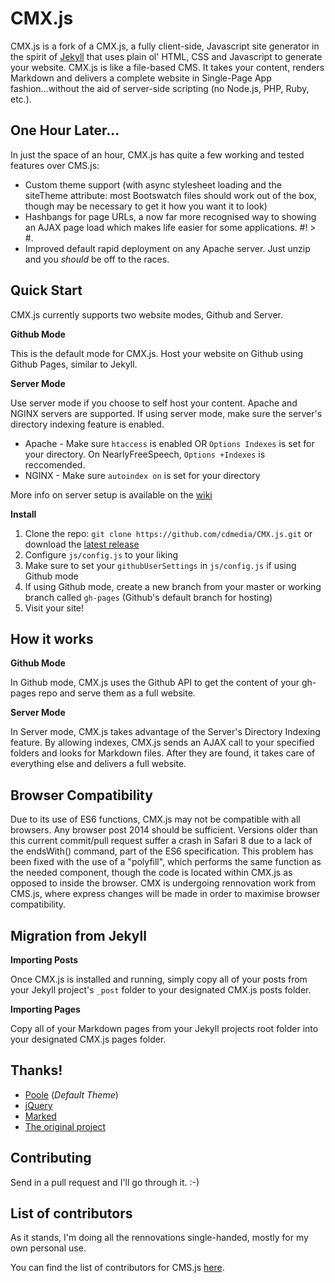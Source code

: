 # CMX.js

CMX.js is a fork of a CMX.js, a fully client-side, Javascript site generator in the spirit of [Jekyll](https://github.com/jekyll/jekyll)
that uses plain ol' HTML, CSS and Javascript to generate your website. CMX.js is like a file-based CMS.
It takes your content, renders Markdown and delivers a complete website in Single-Page
App fashion...without the aid of server-side scripting (no Node.js, PHP, Ruby, etc.).

## One Hour Later...

In just the space of an hour, CMX.js has quite a few working and tested features over CMS.js:

* Custom theme support (with async stylesheet loading and the siteTheme attribute: most Bootswatch files should work out of the box, though may be necessary to get it how you want it to look)
* Hashbangs for page URLs, a now far more recognised way to showing an AJAX page load which makes life easier for some applications. #! > #.
* Improved default rapid deployment on any Apache server. Just unzip and you *should* be off to the races.

## Quick Start

CMX.js currently supports two website modes, Github and Server.

**Github Mode**

This is the default mode for CMX.js. Host your website on Github using
Github Pages, similar to Jekyll.

**Server Mode**

Use server mode if you choose to self host your content. Apache and NGINX servers are supported.
If using server mode, make sure the server's directory indexing feature is enabled.

* Apache - Make sure `htaccess` is enabled OR `Options Indexes` is set for your directory. On NearlyFreeSpeech, `Options +Indexes` is reccomended.
* NGINX - Make sure `autoindex on` is set for your directory

More info on server setup is available on the [wiki](https://github.com/cdmedia/CMX.js/wiki/Server-Support-&-Setup)


**Install**

1. Clone the repo: `git clone https://github.com/cdmedia/CMX.js.git` or download the [latest release](https://github.com/cdmedia/CMX.js/releases/latest)
2. Configure `js/config.js` to your liking
3. Make sure to set your `githubUserSettings` in `js/config.js` if using Github mode
4. If using Github mode, create a new branch from your master or working branch called `gh-pages`
   (Github's default branch for hosting)
5. Visit your site!


## How it works

**Github Mode**

In Github mode, CMX.js uses the Github API to get the content of your gh-pages repo
and serve them as a full website.

**Server Mode**

In Server mode, CMX.js takes advantage of the Server's Directory Indexing feature. By allowing indexes,
CMX.js sends an AJAX call to your specified folders and looks for Markdown files.
After they are found, it takes care of everything else and delivers a full website.

## Browser Compatibility

Due to its use of ES6 functions, CMX.js may not be compatible with all browsers. Any browser post 2014 should be sufficient. Versions older than this current commit/pull request suffer a crash in Safari 8 due to a lack of the endsWith() command, part of the ES6 specification. This problem has been fixed with the use of a "polyfill", which performs the same function as the needed component, though the code is located within CMX.js as opposed to inside the browser. CMX is undergoing rennovation work from CMS.js, where express changes will be made in order to maximise browser compatibility.

## Migration from Jekyll

**Importing Posts**

Once CMX.js is installed and running, simply copy all of your posts from your Jekyll
project's `_post` folder to your designated CMX.js posts folder.

**Importing Pages**

Copy all of your Markdown pages from your Jekyll projects root folder into your designated
CMX.js pages folder.


## Thanks!

* [Poole](https://github.com/poole/poole) (*Default Theme*)
* [jQuery](https://jquery.com/)
* [Marked](https://github.com/chjj/marked)
* [The original project](https://github.com/cdmedia/cms.js)


## Contributing

Send in a pull request and I'll go through it. :-)

## List of contributors

As it stands, I'm doing all the rennovations single-handed, mostly for my own personal use.

You can find the list of contributors for CMS.js [here](https://github.com/cdmedia/CMX.js/graphs/contributors).

